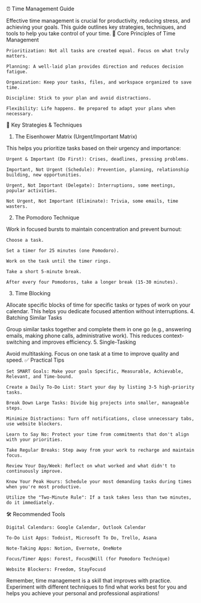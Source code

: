 ⏰ Time Management Guide

Effective time management is crucial for productivity, reducing stress, and achieving your goals. This guide outlines key strategies, techniques, and tools to help you take control of your time.
🚀 Core Principles of Time Management

    Prioritization: Not all tasks are created equal. Focus on what truly matters.

    Planning: A well-laid plan provides direction and reduces decision fatigue.

    Organization: Keep your tasks, files, and workspace organized to save time.

    Discipline: Stick to your plan and avoid distractions.

    Flexibility: Life happens. Be prepared to adapt your plans when necessary.

🎯 Key Strategies & Techniques
1. The Eisenhower Matrix (Urgent/Important Matrix)

This helps you prioritize tasks based on their urgency and importance:

    Urgent & Important (Do First): Crises, deadlines, pressing problems.

    Important, Not Urgent (Schedule): Prevention, planning, relationship building, new opportunities.

    Urgent, Not Important (Delegate): Interruptions, some meetings, popular activities.

    Not Urgent, Not Important (Eliminate): Trivia, some emails, time wasters.

2. The Pomodoro Technique

Work in focused bursts to maintain concentration and prevent burnout:

    Choose a task.

    Set a timer for 25 minutes (one Pomodoro).

    Work on the task until the timer rings.

    Take a short 5-minute break.

    After every four Pomodoros, take a longer break (15-30 minutes).

3. Time Blocking

Allocate specific blocks of time for specific tasks or types of work on your calendar. This helps you dedicate focused attention without interruptions.
4. Batching Similar Tasks

Group similar tasks together and complete them in one go (e.g., answering emails, making phone calls, administrative work). This reduces context-switching and improves efficiency.
5. Single-Tasking

Avoid multitasking. Focus on one task at a time to improve quality and speed.
✅ Practical Tips

    Set SMART Goals: Make your goals Specific, Measurable, Achievable, Relevant, and Time-bound.

    Create a Daily To-Do List: Start your day by listing 3-5 high-priority tasks.

    Break Down Large Tasks: Divide big projects into smaller, manageable steps.

    Minimize Distractions: Turn off notifications, close unnecessary tabs, use website blockers.

    Learn to Say No: Protect your time from commitments that don't align with your priorities.

    Take Regular Breaks: Step away from your work to recharge and maintain focus.

    Review Your Day/Week: Reflect on what worked and what didn't to continuously improve.

    Know Your Peak Hours: Schedule your most demanding tasks during times when you're most productive.

    Utilize the "Two-Minute Rule": If a task takes less than two minutes, do it immediately.

🛠️ Recommended Tools

    Digital Calendars: Google Calendar, Outlook Calendar

    To-Do List Apps: Todoist, Microsoft To Do, Trello, Asana

    Note-Taking Apps: Notion, Evernote, OneNote

    Focus/Timer Apps: Forest, Focus@Will (for Pomodoro Technique)

    Website Blockers: Freedom, StayFocusd

Remember, time management is a skill that improves with practice. Experiment with different techniques to find what works best for you and helps you achieve your personal and professional aspirations!

